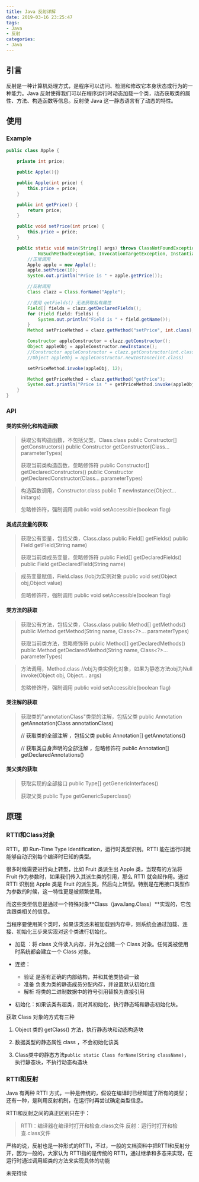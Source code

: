 ```yaml
---
title: Java 反射详解
date: 2019-03-16 23:25:47
tags:
- Java
- 反射
categories:
- Java
---
```


## 引言
反射是一种计算机处理方式，是程序可以访问、检测和修改它本身状态或行为的一种能力。Java 反射使得我们可以在程序运行时动态加载一个类，动态获取类的属性、方法、构造函数等信息。反射使 Java 这一静态语言有了动态的特性。<!--more-->

## 使用
### Example
```Java
public class Apple {

    private int price;

    public Apple(){}

    public Apple(int price) {
        this.price = price;
    }

    public int getPrice() {
        return price;
    }

    public void setPrice(int price) {
        this.price = price;
    }

    public static void main(String[] args) throws ClassNotFoundException, 
            NoSuchMethodException, InvocationTargetException, InstantiationException, IllegalAccessException {
        //正常调用
        Apple apple = new Apple();
        apple.setPrice(10);
        System.out.println("Price is " + apple.getPrice());

        //反射调用
        Class clazz = Class.forName("Apple");

        //使用 getFields() 无法获取私有属性
        Field[] fields = clazz.getDeclaredFields();
        for (Field field: fields) {
            System.out.println("Field is " + field.getName());
        }
        Method setPriceMethod = clazz.getMethod("setPrice", int.class);

        Constructor appleConstructor = clazz.getConstructor();
        Object appleObj = appleConstructor.newInstance();
        //Constructor appleConstructor = clazz.getConstructor(int.class);   //获得有参构造器
        //Object appleObj = appleConstructor.newInstance(int.class)     //调用有参构造器

        setPriceMethod.invoke(appleObj, 12);

        Method getPriceMethod = clazz.getMethod("getPrice");
        System.out.println("Price is " + getPriceMethod.invoke(appleObj));
    }
}
```
### API
#### 类的实例化和构造函数

> 获取公有构造函数，不包括父类，Class.class
> public Constructor<?>[] getConstructors() 
> public Constructor<T> getConstructor(Class<?>... parameterTypes)
>
> 获取当前类构造函数，忽略修饰符
> public Constructor<?>[] getDeclaredConstructors()
> public Constructor<T> getDeclaredConstructor(Class<?>... parameterTypes)

> 构造函数调用，Constructor.class
> public T newInstance(Object... initargs)
>
> 忽略修饰符，强制调用
> public void setAccessible(boolean flag)

#### 类成员变量的获取

> 获取公有变量，包括父类，Class.class
> public Field[] getFields()
> public Field getField(String name)
>
> 获取当前类成员变量，忽略修饰符
> public Field[] getDeclaredFields()
> public Field getDeclaredField(String name)

> 成员变量赋值，Field.class
> //obj为实例对象
> public void set(Object obj,Object value)
>
> 忽略修饰符，强制调用
> public void setAccessible(boolean flag)

#### 类方法的获取

> 获取公有方法，包括父类，Class.class
> public Method[] getMethods()
> public Method getMethod(String name, Class<?>... parameterTypes)
>
> 获取当前类方法，忽略修饰符
> public Method[] getDeclaredMethods()
> public Method getDeclaredMethod(String name, Class<?>... parameterTypes)

> 方法调用，Method.class
> //obj为类实例化对象，如果为静态方法obj为Null
> invoke(Object obj, Object... args)
>
> 忽略修饰符，强制调用
> public void setAccessible(boolean flag)

#### 类注解的获取

> 获取类的"annotationClass"类型的注解，包括父类
> public Annotation<A>    getAnnotation(Class annotationClass)
>
> // 获取类的全部注解 ，包括父类
> public Annotation[]    getAnnotations()
>
> // 获取类自身声明的全部注解 ，忽略修饰符
> public Annotation[]    getDeclaredAnnotations()

#### 类父类的获取

> 获取实现的全部接口
> public Type[]    getGenericInterfaces()
>
> 获取父类
> public Type    getGenericSuperclass()

## 原理

### RTTI和Class对象

RTTI，即 Run-Time Type Identification，运行时类型识别。RTTI 能在运行时就能够自动识别每个编译时已知的类型。

很多时候需要进行向上转型，比如 Fruit 类派生出 Apple 类，当现有的方法将 Fruit 作为参数时，如果我们传入其派生类的引用，那么 RTTI 就会起作用。通过 RTTI 识别出 Apple 类是 Fruit 的派生类，然后向上转型。特别是在用接口类型作为参数的时候，这一特性更是被频繁使用。

而这些类型信息是通过一个特殊对象**Class（java.lang.Class）**实现的，它包含跟类相关的信息。

当程序要使用某个类时，如果该类还未被加载到内存中，则系统会通过加载、连接、初始化三步来实现对这个类进行初始化。

- 加载 ：将 class 文件读入内存，并为之创建一个 Class 对象。任何类被使用时系统都会建立一个 Class 对象。
- 连接：
  - 验证 是否有正确的内部结构，并和其他类协调一致
  - 准备 负责为类的静态成员分配内存，并设置默认初始化值
  - 解析 将类的二进制数据中的符号引用替换为直接引用

- 初始化：如果该类有超类，则对其初始化，执行静态域和静态初始化块。

获取 Class 对象的方式有三种

1. Object 类的 getClass() 方法，执行静态块和动态构造块

2. 数据类型的静态属性 class ，不会初始化该类

3. Class类中的静态方法`public static Class forName(String className)`，执行静态块，不执行动态构造块

### RTTI和反射

Java 有两种 RTTI 方式，一种是传统的，假设在编译时已经知道了所有的类型；还有一种，是利用反射机制，在运行时再尝试确定类型信息。

RTTI和反射之间的真正区别只在于：

> RTTI：编译器在编译时打开和检查.class文件
> 反射：运行时打开和检查.class文件

严格的说，反射也是一种形式的RTTI，不过，一般的文档资料中把RTTI和反射分开，因为一般的，大家认为 RTTI指的是传统的 RTTI，通过继承和多态来实现，在运行时通过调用超类的方法来实现具体的功能

未完待续